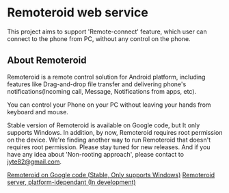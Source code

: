 Remoteroid web service
=========

This project aims to support 'Remote-connect' feature, which user can connect to the phone from PC, without any control on the phone.

About Remoteroid
------------------
Remoteroid is a remote control solution for Android platform, including features like Drag-and-drop file transfer and delivering phone's notifications(Incoming call, Message, Notifications from apps, etc).

You can control your Phone on your PC without leaving your hands from keyboard and mouse.

Stable version of Remoteroid is available on Google code, but It only supports Windows. In addition, by now, Remoteroid requires root permission on the device. We're finding another way to run Remoteroid that doesn't requires root permission. Please stay tuned for new releases. And if you have any idea about 'Non-rooting approach', please contact to jyte82@gmail.com.

[Remoteroid on Google code (Stable, Only supports Windows)](http://remoteroid.googlecode.com)
[Remoteroid server, platform-idependant (In development)](https://github.com/kunny/RemoteroidServerUniversal)
